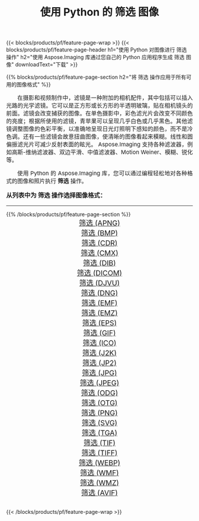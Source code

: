 ﻿---
title: 使用 Python 的 筛选 图像 
weight: 3920
url: /zh-hans/python-net/filter/ 
lang: zh-hans
langdirlevel: 2
locales: zh-hans,ja,it,ru,de,es,fr,nl,id,lt,pl,pt,vi,tr,ko,zh-hant,ar,hi,th,sv,cs,uk,he
description: 使用您自己的 Python 应用程序和服务器 API 将 Aspose.Imaging 库应用于 筛选 图像和照片。
---

{{< blocks/products/pf/feature-page-wrap >}}
{{< blocks/products/pf/feature-page-header h1="使用 Python 对图像进行 筛选 操作" h2="使用 Aspose.Imaging 库通过您自己的 Python 应用程序生成 筛选 图像" downloadText="下载" >}}


{{% blocks/products/pf/feature-page-section  h2="将 筛选 操作应用于所有可用的图像格式" %}}
<p align="justify" style="text-indent:2em;font-size:15px;">
在摄影和视频制作中，滤镜是一种附加的相机配件，其中包括可以插入光路的光学滤镜。它可以是正方形或长方形的半透明玻璃，贴在相机镜头的前面。滤镜会改变捕获的图像。在单色摄影中，彩色滤光片会改变不同颜色的亮度；根据所使用的滤镜，青苹果可以呈现几乎白色或几乎黑色。其他滤镜调整图像的色彩平衡，以准确地呈现日光灯照明下感知的颜色，而不是冷色调。还有一些滤镜会故意扭曲图像，使清晰的图像看起来模糊。线性和圆偏振滤光片可减少反射表面的眩光。 Aspose.Imaging 支持各种滤波器，例如高斯-维纳滤波器、双边平滑、中值滤波器、Motion Weiner、模糊、锐化等。
</p>
<p align="justify" style="text-indent:2em;font-size:15px;">
使用 Python 的 Aspose.Imaging 库，您可以通过编程轻松地对各种格式的图像和照片执行 <b>筛选</b> 操作。
</p>
<h3 style="margin-top:16px;">
从列表中为 筛选 操作选择图像格式：
</h3>
<hr/>
{{% /blocks/products/pf/feature-page-section %}}
<div class="container-fluid productfamilypage bg-gray">
    <div class="convertypes bg-gray agp-content section">
        <div class="container">
		<div class="row other-converters" style="gap: 10px;font-size: 19px;text-align:center;">
		    <div class='col-md-3 other-converter remove-lp remove-rp'><a href="/imaging/zh-hans/python-net/filter/apng/" style="padding:15px;">筛选 (APNG)</a></div><div class='col-md-3 other-converter remove-lp remove-rp'><a href="/imaging/zh-hans/python-net/filter/bmp/" style="padding:15px;">筛选 (BMP)</a></div><div class='col-md-3 other-converter remove-lp remove-rp'><a href="/imaging/zh-hans/python-net/filter/cdr/" style="padding:15px;">筛选 (CDR)</a></div><div class='col-md-3 other-converter remove-lp remove-rp'><a href="/imaging/zh-hans/python-net/filter/cmx/" style="padding:15px;">筛选 (CMX)</a></div><div class='col-md-3 other-converter remove-lp remove-rp'><a href="/imaging/zh-hans/python-net/filter/dib/" style="padding:15px;">筛选 (DIB)</a></div><div class='col-md-3 other-converter remove-lp remove-rp'><a href="/imaging/zh-hans/python-net/filter/dicom/" style="padding:15px;">筛选 (DICOM)</a></div><div class='col-md-3 other-converter remove-lp remove-rp'><a href="/imaging/zh-hans/python-net/filter/djvu/" style="padding:15px;">筛选 (DJVU)</a></div><div class='col-md-3 other-converter remove-lp remove-rp'><a href="/imaging/zh-hans/python-net/filter/dng/" style="padding:15px;">筛选 (DNG)</a></div><div class='col-md-3 other-converter remove-lp remove-rp'><a href="/imaging/zh-hans/python-net/filter/emf/" style="padding:15px;">筛选 (EMF)</a></div><div class='col-md-3 other-converter remove-lp remove-rp'><a href="/imaging/zh-hans/python-net/filter/emz/" style="padding:15px;">筛选 (EMZ)</a></div><div class='col-md-3 other-converter remove-lp remove-rp'><a href="/imaging/zh-hans/python-net/filter/eps/" style="padding:15px;">筛选 (EPS)</a></div><div class='col-md-3 other-converter remove-lp remove-rp'><a href="/imaging/zh-hans/python-net/filter/gif/" style="padding:15px;">筛选 (GIF)</a></div><div class='col-md-3 other-converter remove-lp remove-rp'><a href="/imaging/zh-hans/python-net/filter/ico/" style="padding:15px;">筛选 (ICO)</a></div><div class='col-md-3 other-converter remove-lp remove-rp'><a href="/imaging/zh-hans/python-net/filter/j2k/" style="padding:15px;">筛选 (J2K)</a></div><div class='col-md-3 other-converter remove-lp remove-rp'><a href="/imaging/zh-hans/python-net/filter/jp2/" style="padding:15px;">筛选 (JP2)</a></div><div class='col-md-3 other-converter remove-lp remove-rp'><a href="/imaging/zh-hans/python-net/filter/jpg/" style="padding:15px;">筛选 (JPG)</a></div><div class='col-md-3 other-converter remove-lp remove-rp'><a href="/imaging/zh-hans/python-net/filter/jpeg/" style="padding:15px;">筛选 (JPEG)</a></div><div class='col-md-3 other-converter remove-lp remove-rp'><a href="/imaging/zh-hans/python-net/filter/odg/" style="padding:15px;">筛选 (ODG)</a></div><div class='col-md-3 other-converter remove-lp remove-rp'><a href="/imaging/zh-hans/python-net/filter/otg/" style="padding:15px;">筛选 (OTG)</a></div><div class='col-md-3 other-converter remove-lp remove-rp'><a href="/imaging/zh-hans/python-net/filter/png/" style="padding:15px;">筛选 (PNG)</a></div><div class='col-md-3 other-converter remove-lp remove-rp'><a href="/imaging/zh-hans/python-net/filter/svg/" style="padding:15px;">筛选 (SVG)</a></div><div class='col-md-3 other-converter remove-lp remove-rp'><a href="/imaging/zh-hans/python-net/filter/tga/" style="padding:15px;">筛选 (TGA)</a></div><div class='col-md-3 other-converter remove-lp remove-rp'><a href="/imaging/zh-hans/python-net/filter/tif/" style="padding:15px;">筛选 (TIF)</a></div><div class='col-md-3 other-converter remove-lp remove-rp'><a href="/imaging/zh-hans/python-net/filter/tiff/" style="padding:15px;">筛选 (TIFF)</a></div><div class='col-md-3 other-converter remove-lp remove-rp'><a href="/imaging/zh-hans/python-net/filter/webp/" style="padding:15px;">筛选 (WEBP)</a></div><div class='col-md-3 other-converter remove-lp remove-rp'><a href="/imaging/zh-hans/python-net/filter/wmf/" style="padding:15px;">筛选 (WMF)</a></div><div class='col-md-3 other-converter remove-lp remove-rp'><a href="/imaging/zh-hans/python-net/filter/wmz/" style="padding:15px;">筛选 (WMZ)</a></div><div class='col-md-3 other-converter remove-lp remove-rp'><a href="/imaging/zh-hans/python-net/filter/avif/" style="padding:15px;">筛选 (AVIF)</a></div>
                </div>
        </div>
    </div>
</div>
<br/>

{{< /blocks/products/pf/feature-page-wrap >}}
